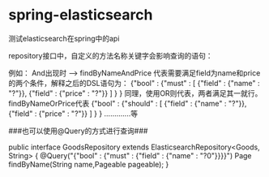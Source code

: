 # spring-elasticsearch
测试elasticsearch在spring中的api

repository接口中，自定义的方法名称关键字会影响查询的语句：
  
例如：  And出现时 -->  findByNameAndPrice   代表需要满足field为name和price的两个条件，解释之后的DSL语句为：
{"bool" : 
  {"must" :
     [ 
     {"field" : {"name" : "?"}},
     {"field" : {"price" : "?"}} 
    ]
  }
}
同理，使用OR则代表，两者满足其一就行。 findByNameOrPrice代表
{"bool" : 
  {"should" : 
    [ 
    {"field" : {"name" : "?"}}, 
    {"field" : {"price" : "?"}} 
    ]
  }
}
.............等

###也可以使用@Query的方式进行查询###

public interface GoodsRepository extends ElasticsearchRepository<Goods, String> {
    @Query("{"bool" : {"must" : {"field" : {"name" : "?0"}}}}")
    Page<Goods> findByName(String name,Pageable pageable);
}
